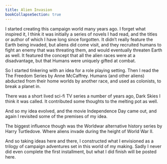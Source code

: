 ```yaml
---
title: Alien Invasion
bookCollapseSection: true
---
```

I started creating this campaign world many years ago. I forget what inspired it, I think it was initially a series of novels I had read, and the titles or author of which I have long since forgotten. It didn’t really feature the Earth being invaded, but aliens did come visit, and they recruited humans to fight an enemy that was threating them, and would eventually threaten Earth as well. It featured the concept that all the alien races were at a disadvantage, but that Humans were uniquely gifted at combat.

So I started tinkering with an idea for a role playing setting. Then I read the The Freedom Series by Anne McCaffrey. Humans (and other aliens) abducted from their home worlds by another race, and used as colonists, to break a planet in.

There was a short lived sci-fi TV series a number of years ago, Dark Skies I think it was called. It contributed some thoughts to the melting pot as well.

And so my idea evolved, and the movie Independence Day came out, and again I revisited some of the premises of my idea.

The biggest influence though was the Worldwar alternative history series by Harry Turtledove. Where aliens invade during the height of World War II.

And so taking ideas here and there, I constructed what I envisioned as a trilogy of campaign adventures set in this world of my making. Sadly I never did even complete the first installment, but what I did finish will be posted here.
